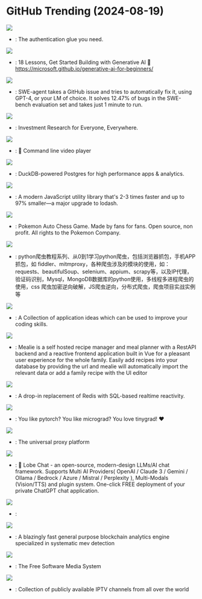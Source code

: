 # GitHub Trending (2024-08-19)

![](https://img.shields.io/badge/Python-New%20861-green?style=flat-square&logo=appveyor)
- [](https://github.comundefined): The authentication glue you need.

![](https://img.shields.io/badge/Jupyter%20Notebook-New%20164-green?style=flat-square&logo=appveyor)
- [](https://github.comundefined): 18 Lessons, Get Started Building with Generative AI 🔗 https://microsoft.github.io/generative-ai-for-beginners/

![](https://img.shields.io/badge/Python-New%20185-green?style=flat-square&logo=appveyor)
- [](https://github.comundefined): SWE-agent takes a GitHub issue and tries to automatically fix it, using GPT-4, or your LM of choice. It solves 12.47% of bugs in the SWE-bench evaluation set and takes just 1 minute to run.

![](https://img.shields.io/badge/Python-New%20664-green?style=flat-square&logo=appveyor)
- [](https://github.comundefined): Investment Research for Everyone, Everywhere.

![](https://img.shields.io/badge/C-New%20103-green?style=flat-square&logo=appveyor)
- [](https://github.comundefined): 🎥 Command line video player

![](https://img.shields.io/badge/C%2B%2B-New%2089-green?style=flat-square&logo=appveyor)
- [](https://github.comundefined): DuckDB-powered Postgres for high performance apps & analytics.

![](https://img.shields.io/badge/TypeScript-New%20284-green?style=flat-square&logo=appveyor)
- [](https://github.comundefined): A modern JavaScript utility library that's 2-3 times faster and up to 97% smaller—a major upgrade to lodash.

![](https://img.shields.io/badge/TypeScript-New%206-green?style=flat-square&logo=appveyor)
- [](https://github.comundefined): Pokemon Auto Chess Game. Made by fans for fans. Open source, non profit. All rights to the Pokemon Company.

![](https://img.shields.io/badge/Python-New%20145-green?style=flat-square&logo=appveyor)
- [](https://github.comundefined): python爬虫教程系列、从0到1学习python爬虫，包括浏览器抓包，手机APP抓包，如 fiddler、mitmproxy，各种爬虫涉及的模块的使用，如：requests、beautifulSoup、selenium、appium、scrapy等，以及IP代理，验证码识别，Mysql，MongoDB数据库的python使用，多线程多进程爬虫的使用，css 爬虫加密逆向破解，JS爬虫逆向，分布式爬虫，爬虫项目实战实例等

![](https://img.shields.io/badge/none-New%2076-green?style=flat-square&logo=appveyor)
- [](https://github.comundefined): A Collection of application ideas which can be used to improve your coding skills.

![](https://img.shields.io/badge/Python-New%20196-green?style=flat-square&logo=appveyor)
- [](https://github.comundefined): Mealie is a self hosted recipe manager and meal planner with a RestAPI backend and a reactive frontend application built in Vue for a pleasant user experience for the whole family. Easily add recipes into your database by providing the url and mealie will automatically import the relevant data or add a family recipe with the UI editor

![](https://img.shields.io/badge/Go-New%20125-green?style=flat-square&logo=appveyor)
- [](https://github.comundefined): A drop-in replacement of Redis with SQL-based realtime reactivity.

![](https://img.shields.io/badge/Python-New%20112-green?style=flat-square&logo=appveyor)
- [](https://github.comundefined): You like pytorch? You like micrograd? You love tinygrad! ❤️

![](https://img.shields.io/badge/Go-New%2062-green?style=flat-square&logo=appveyor)
- [](https://github.comundefined): The universal proxy platform

![](https://img.shields.io/badge/TypeScript-New%2070-green?style=flat-square&logo=appveyor)
- [](https://github.comundefined): 🤯 Lobe Chat - an open-source, modern-design LLMs/AI chat framework. Supports Multi AI Providers( OpenAI / Claude 3 / Gemini / Ollama / Bedrock / Azure / Mistral / Perplexity ), Multi-Modals (Vision/TTS) and plugin system. One-click FREE deployment of your private ChatGPT chat application.

![](https://img.shields.io/badge/none-New%2054-green?style=flat-square&logo=appveyor)
- [](https://github.comundefined): 

![](https://img.shields.io/badge/Rust-New%2082-green?style=flat-square&logo=appveyor)
- [](https://github.comundefined): A blazingly fast general purpose blockchain analytics engine specialized in systematic mev detection

![](https://img.shields.io/badge/C%23-New%20158-green?style=flat-square&logo=appveyor)
- [](https://github.comundefined): The Free Software Media System

![](https://img.shields.io/badge/JavaScript-New%20101-green?style=flat-square&logo=appveyor)
- [](https://github.comundefined): Collection of publicly available IPTV channels from all over the world

